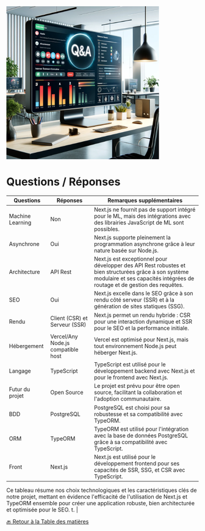 <img src="../Assets/Images/questions-answers.png" alt="Questions-Réponses" width="400">

# Questions / Réponses


| Questions        | Réponses                           | Remarques supplémentaires                                                                                                                                                             |
| ---------------- | ---------------------------------- | ------------------------------------------------------------------------------------------------------------------------------------------------------------------------------------- |
| Machine Learning | Non                                | Next.js ne fournit pas de support intégré pour le ML, mais des intégrations avec des librairies JavaScript de ML sont possibles.                                                      |
| Asynchrone       | Oui                                | Next.js  supporte pleinement la programmation asynchrone grâce à leur nature basée sur Node.js.                                                                           |
| Architecture     | API Rest                           | Next.js est exceptionnel pour développer des API Rest robustes et bien structurées grâce à son système modulaire et ses capacités intégrées de routage et de gestion des requêtes. |
| SEO              | Oui                                | Next.js excelle dans le SEO grâce à son rendu côté serveur (SSR) et à la génération de sites statiques (SSG).                                                                         |
| Rendu            | Client (CSR) et Serveur (SSR)      | Next.js permet un rendu hybride : CSR pour une interaction dynamique et SSR pour le SEO et la performance initiale.                                                                   |
| Hébergement      | Vercel/Any Node.js compatible host | Vercel est optimisé pour Next.js, mais tout environnement Node.js peut héberger Next.js.                                                                                   |
| Langage          | TypeScript                         | TypeScript est utilisé pour le développement backend avec Next.js et pour le frontend avec Next.js.                                                                                   |
| Futur du projet  | Open Source                        | Le projet est prévu pour être open source, facilitant la collaboration et l'adoption communautaire.                                                                                   |
| BDD              | PostgreSQL                         | PostgreSQL est choisi pour sa robustesse et sa compatibilité avec TypeORM.                                                                                                            |
| ORM              | TypeORM                            | TypeORM est utilisé pour l'intégration avec la base de données PostgreSQL grâce à sa compatibilité avec TypeScript.                                                                   |
| Front            | Next.js                            | Next.js est utilisé pour le développement frontend pour ses capacités de SSR, SSG, et CSR avec TypeScript.                                                                            |

Ce tableau résume nos choix technologiques et les caractéristiques clés de notre projet, mettant en évidence l'efficacité de l'utilisation de Next.js et TypeORM ensemble pour créer une application robuste, bien architecturée et optimisée pour le SEO.
t.                                                                         |

[🔙 Retour à la Table des matières](./README.md)
